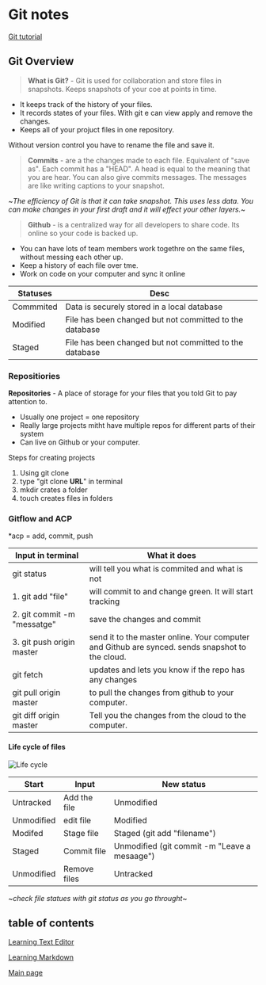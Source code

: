 # Git notes

[Git tutorial](https://blog.udemy.com/git-tutorial-a-comprehensive-guide/)

## Git Overview

> **What is Git?** - Git is used for collaboration and store files in snapshots. Keeps snapshots of your coe at points in time.

* It keeps track of the history of your files.
* It records states of your files. With git e can view apply and remove the changes.
* Keeps all of your projuct files in one repository.

Without version control you have to rename the file and save it.

> **Commits** - are a the changes made to each file. Equivalent of "save as". Each commit has a "HEAD". A head is equal to the meaning that you are hear. You can also give commits messages. The messages are like writing captions to your snapshot.

~*The efficiency of Git is that it can take snapshot. This uses less data. You can make changes in your first draft and it will effect your other layers.*~

> **Github** - is a centralized way for all developers to share code. Its online so your code is backed up.
* You can have lots of team members work togethre on the same files, without messing each other up.
* Keep a history of each file over tme.
* Work on code on your computer and sync it online

Statuses|Desc
---- | -----
Commmited| Data is securely stored in a local database
Modified| File has been changed but not committed to the database
Staged| File has been changed but not committed to the database

### Repositiories

**Repositories** - A place of storage for your files that you told Git to pay attention to.
* Usually one project = one repository
* Really large projects mitht have multiple repos for different parts of their system
* Can live on Github or your computer.

Steps for creating projects
1. Using git clone
2. type "git clone **URL**" in terminal
3. mkdir crates a folder
4. touch creates files in folders

### Gitflow and ACP 

*acp = add, commit, push

Input in terminal| What it does
------- | -------
 git status| will tell you what is commited and what is not
1. git add "file"| will commit to and change green. It will start tracking
2. git commit -m "messatge"| save the changes and commit
3. git push origin master| send it to the master online. Your computer and Github are synced. sends snapshot to the cloud.
 git fetch| updates and lets you know if the repo has any changes
git pull origin master| to pull the changes from github to your computer. 
git diff origin master | Tell you the changes from the cloud to the computer. 

#### Life cycle of files

![Life cycle](https://blog.udemy.com/wp-content/uploads/2015/08/image006.png)

Start| Input| New status
----- | -------- | -------
Untracked| Add the file| Unmodified
Unmodified| edit file| Modified 
Modifed| Stage file| Staged (git add "filename")
Staged| Commit file| Unmodified (git commit -m "Leave a mesaage")
Unmodified| Remove files| Untracked

~*check file statues with git status as you go throught*~



## table of contents
[Learning Text Editor](https://will-ing.github.io/learning-journal/learn-text-editor)

[Learning Markdown](https://will-ing.github.io/learning-journal/learning-markdown)

[Main page](https://will-ing.github.io/learning-journal/)




